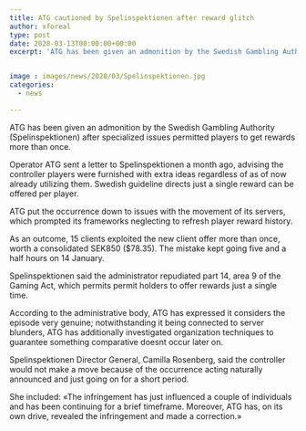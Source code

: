 ```yaml
---
title: ATG cautioned by Spelinspektionen after reward glitch
author: xforeal 
type: post
date: 2020-03-13T00:00:00+00:00
excerpt: 'ATG has been given an admonition by the Swedish Gambling Authority (Spelinspektionen) after specialized issues permitted players to get rewards more than once '


image : images/news/2020/03/Spelinspektionen.jpg
categories:
  - news

---
```

ATG has been given an admonition by the Swedish Gambling Authority (Spelinspektionen) after specialized issues permitted players to get rewards more than once. 

Operator ATG sent a letter to Spelinspektionen a month ago, advising the controller players were furnished with extra ideas regardless of as of now already utilizing them. Swedish guideline directs just a single reward can be offered per player. 

ATG put the occurrence down to issues with the movement of its servers, which prompted its frameworks neglecting to refresh player reward history. 

As an outcome, 15 clients exploited the new client offer more than once, worth a consolidated SEK850 ($78.35). The mistake kept going five and a half hours on 14 January. 

Spelinspektionen said the administrator repudiated part 14, area 9 of the Gaming Act, which permits permit holders to offer rewards just a single time. 

According to the administrative body, ATG has expressed it considers the episode very genuine; notwithstanding it being connected to server blunders, ATG has additionally investigated organization techniques to guarantee something comparative doesnt occur later on. 

Spelinspektionen Director General, Camilla Rosenberg, said the controller would not make a move because of the occurrence acting naturally announced and just going on for a short period. 

She included: &#171;The infringement has just influenced a couple of individuals and has been continuing for a brief timeframe. Moreover, ATG has, on its own drive, revealed the infringement and made a correction.&#187;